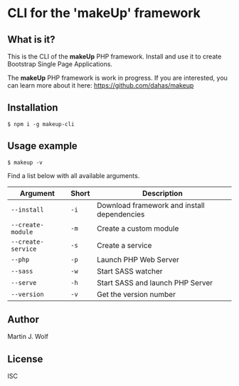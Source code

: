 # CLI for the 'makeUp' framework

## What is it?

This is the CLI of the **makeUp** PHP framework. Install and use it to create Bootstrap Single Page Applications.

The **makeUp** PHP framework is work in progress. If you are interested, you can learn more about it here: https://github.com/dahas/makeup

## Installation
```
$ npm i -g makeup-cli
```

## Usage example
```
$ makeup -v
```

Find a list below with all available arguments.

Argument|Short|Description
---|---|---
<code>--install</code> | <code>-i</code> | Download framework and install dependencies
<code>--create-module</code> | <code>-m</code> | Create a custom module
<code>--create-service</code> | <code>-s</code> | Create a service
<code>--php</code> | <code>-p</code> | Launch PHP Web Server
<code>--sass</code> | <code>-w</code> | Start SASS watcher
<code>--serve</code> | <code>-h</code> | Start SASS and launch PHP Server
<code>--version</code> | <code>-v</code> | Get the version number

## Author 
Martin J. Wolf

## License
ISC